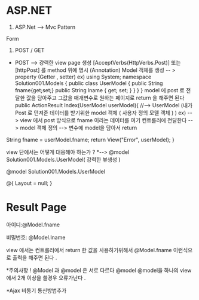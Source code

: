 # ASP.NET

1) ASP.Net --> Mvc Pattern 

Form 
1) POST / GET 

* POST --> 걍력한 view page 생성 
 [AcceptVerbs(HttpVerbs.Post)] 또는 [httpPost] 를 method 위에 명시 (Annotation) 
Model 객체를 생성 -- > property (Getter , setter) 
ex) 
using System;
namespace Solution001.Models
{
    public class UserModel
    {
        public String fname{get;set;}
        public String lname { get; set; }
    }
    }
}
model 에 post 로 전달한 값을 담아주고 그값을 매개변수로 원하는 페이지로 return 을 해주면 된다 
public ActionResult Index(UserModel userModel){
//--> UserModel (내가 Post 로 던져준 데이터를 받기위한 model 객체 ( 사용자 정의 모델 객체 ) )
ex) --> view 에서 post 방식으로 fname 이라는 데이터를 여기 컨트롤러에 전달한다 --> model 객체 정의  --> 변수에 model을 담아서 
return 


String fname = userModel.fname;
return View("Error", userModel);
}

view 단에서는 어떻게 대응해야 하는가 ? 
*-->
@model Solution001.Models.UserModel( 강력한 뷰생성 )


@model Solution001.Models.UserModel

@{
    Layout = null;
}

<!DOCTYPE html>
<html>
<head>
    <title>Result</title>
</head>
<body>
    <h1> Result Page </h1>
    <p> 아이디:@Model.fname</p>
    <p> 비밀번호: @Model.lname </p>

</body>
</html>

view 에서는 컨트롤러에서 return 한 값을 사용하기위해서 @Model.fname 이런식으로 출력을 해주면 된다 .



*주의사항
! @Model 과 @model 은 서로 다르다 
@model @model을 하나의 view 에서 2개 이상을 쓸경우 오류가난다 .


*Ajax 비동기 통신방법추가 
